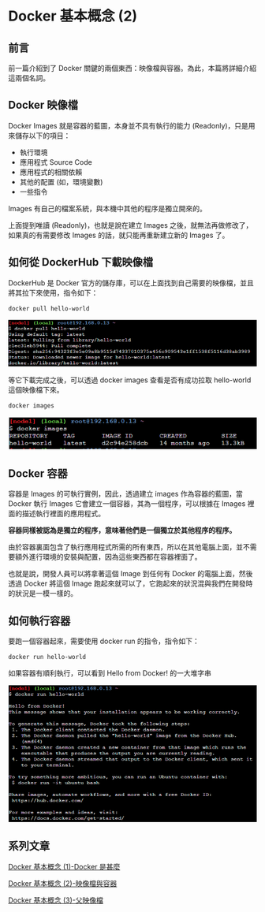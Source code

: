 # Docker 基本概念 (2)

## 前言
前一篇介紹到了 Docker 關鍵的兩個東西：映像檔與容器。為此，本篇將詳細介紹這兩個名詞。

## Docker 映像檔
Docker Images 就是容器的藍圖，本身並不具有執行的能力 (Readonly)，只是用來儲存以下的項目：
- 執行環境
- 應用程式 Source Code
- 應用程式的相關依賴
- 其他的配置 (如，環境變數)
- 一些指令

Images 有自己的檔案系統，與本機中其他的程序是獨立開來的。

上面提到唯讀 (Readonly)，也就是說在建立 Images 之後，就無法再做修改了，如果真的有需要修改 Images 的話，就只能再重新建立新的 Images 了。

## 如何從 DockerHub 下載映像檔
DockerHub 是 Docker 官方的儲存庫，可以在上面找到自己需要的映像檔，並且將其拉下來使用，指令如下：

```bash
docker pull hello-world
```

![](./images/01.png)

等它下載完成之後，可以透過 docker images 查看是否有成功拉取 hello-world 這個映像檔下來。

```bash
docker images
```

![](./images/02.png)

## Docker 容器
容器是 Images 的可執行實例，因此，透過建立 images 作為容器的藍圖，當 Docker 執行 Images 它會建立一個容器，其為一個程序，可以根據在 Images 裡面的描述執行裡面的應用程式。

**容器同樣被認為是獨立的程序，意味著他們是一個獨立於其他程序的程序。**

由於容器裏面包含了執行應用程式所需的所有東西，所以在其他電腦上面，並不需要額外進行環境的安裝與配置，因為這些東西都在容器裡面了。

也就是說，開發人員可以將拿著這個 Image 到任何有 Docker 的電腦上面，然後透過 Docker 將這個 Image 跑起來就可以了，它跑起來的狀況混與我們在開發時的狀況是一模一樣的。

## 如何執行容器
要跑一個容器起來，需要使用 docker run 的指令，指令如下：

```bash
docker run hello-world
```

如果容器有順利執行，可以看到 Hello from Docker! 的一大堆字串

![](./images/03.png)

## 系列文章
[Docker 基本概念 (1)-Docker 是甚麼](https://bingfenghung.github.io/blog/articles/Docker%3C_%3E%3EDocker%20%E5%9F%BA%E6%9C%AC%E6%A6%82%E5%BF%B5%20(1))

[Docker 基本概念 (2)-映像檔與容器](https://bingfenghung.github.io/blog/articles/Docker%3C_%3E%3EDocker%20%E5%9F%BA%E6%9C%AC%E6%A6%82%E5%BF%B5%20(2))

[Docker 基本概念 (3)-父映像檔](https://bingfenghung.github.io/blog/articles/Docker%3C_%3E%3EDocker%20%E5%9F%BA%E6%9C%AC%E6%A6%82%E5%BF%B5%20(3))